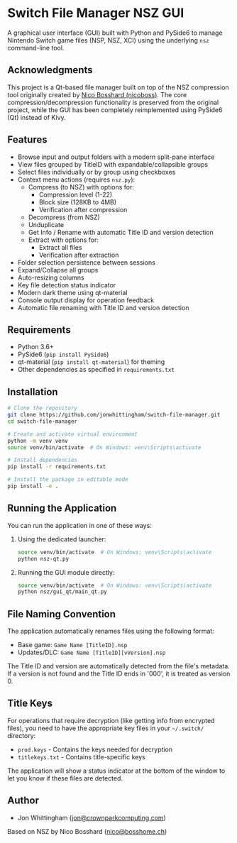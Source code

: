 # Switch File Manager NSZ GUI

A graphical user interface (GUI) built with Python and PySide6 to manage Nintendo Switch game files (NSP, NSZ, XCI) using the underlying `nsz` command-line tool.

## Acknowledgments

This project is a Qt-based file manager built on top of the NSZ compression tool originally created by [Nico Bosshard (nicoboss)](https://github.com/nicoboss/nsz). The core compression/decompression functionality is preserved from the original project, while the GUI has been completely reimplemented using PySide6 (Qt) instead of Kivy.

## Features

*   Browse input and output folders with a modern split-pane interface
*   View files grouped by TitleID with expandable/collapsible groups
*   Select files individually or by group using checkboxes
*   Context menu actions (requires `nsz.py`):
    *   Compress (to NSZ) with options for:
        *   Compression level (1-22)
        *   Block size (128KB to 4MB)
        *   Verification after compression
    *   Decompress (from NSZ)
    *   Unduplicate
    *   Get Info / Rename with automatic Title ID and version detection
    *   Extract with options for:
        *   Extract all files
        *   Verification after extraction
*   Folder selection persistence between sessions
*   Expand/Collapse all groups
*   Auto-resizing columns
*   Key file detection status indicator
*   Modern dark theme using qt-material
*   Console output display for operation feedback
*   Automatic file renaming with Title ID and version detection

## Requirements

*   Python 3.6+
*   PySide6 (`pip install PySide6`)
*   qt-material (`pip install qt-material`) for theming
*   Other dependencies as specified in `requirements.txt`

## Installation

```bash
# Clone the repository
git clone https://github.com/jonwhittingham/switch-file-manager.git
cd switch-file-manager

# Create and activate virtual environment
python -m venv venv
source venv/bin/activate  # On Windows: venv\Scripts\activate

# Install dependencies
pip install -r requirements.txt

# Install the package in editable mode
pip install -e .
```

## Running the Application

You can run the application in one of these ways:

1. Using the dedicated launcher:
   ```bash
   source venv/bin/activate  # On Windows: venv\Scripts\activate
   python nsz-qt.py
   ```

2. Running the GUI module directly:
   ```bash
   source venv/bin/activate  # On Windows: venv\Scripts\activate
   python nsz/gui_qt/main_qt.py
   ```

## File Naming Convention

The application automatically renames files using the following format:
- Base game: `Game Name [TitleID].nsp`
- Updates/DLC: `Game Name [TitleID][vVersion].nsp`

The Title ID and version are automatically detected from the file's metadata. If a version is not found and the Title ID ends in '000', it is treated as version 0.

## Title Keys

For operations that require decryption (like getting info from encrypted files), you need to have the appropriate key files in your `~/.switch/` directory:
- `prod.keys` - Contains the keys needed for decryption
- `titlekeys.txt` - Contains title-specific keys

The application will show a status indicator at the bottom of the window to let you know if these files are detected.

## Author

- Jon Whittingham (jon@crownparkcomputing.com)

Based on NSZ by Nico Bosshard (nico@bosshome.ch)
